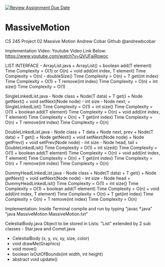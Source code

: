 [![Review Assignment Due Date](https://classroom.github.com/assets/deadline-readme-button-22041afd0340ce965d47ae6ef1cefeee28c7c493a6346c4f15d667ab976d596c.svg)](https://classroom.github.com/a/J_c8sizy)
# MassiveMotion
CS 245 Project 02 Massive Motion
Andrew Cobar
Github @andrewbcobar


Implementation Video: Youtube Video Link Below:
https://www.youtube.com/watch?v=QVUFaiRpwoc


LIST INTERFACE - 
  ArrayList.java
    + ArrayList()
    + boolean add(T element) Time Complexity = O(1) or O(n)
    + void add(int index, T element) Time Complexity = O(n)
    - doubleSize() Time Complexity = O(n)
    + T get(int index) Time Complexity = O(1)
    + T remove(int index) Time Complexity = O(n)
    + int size() Time Complexity = O(1)
    
  SingleLinkedList.java
    - Node<T> class
        + Node(T data)
        + T get()
        + Node<T> getNext() 
        + void setNext(Node<T> node) 
    - int size
    - Node<T> next;
    + SingleLinkedList() Time Complexity = O(1)
    + int size() Time Complexity = O(1)
    + boolean add(T element) Time Complexity = O(n)
    + void add(int index, T element) Time Complexity = O(n)
    + T get(int index) Time Complexity = O(n)
    + T remove(int index) Time Complexity = O(n)
    
  DoubleLinkedList.java
    - Node<T> class
        + T data
        + Node<T> next, prev
        + Node(T data) 
        + T get() 
        + Node<T> getNext() 
        + void setNext(Node<T> node)
        + Node<T> getPrev()
        + void setPrev(Node<T> node) 
    - int size
    - Node<T> head, tail
    + DoubleLinkedList() Time Complexity = O(1)
    + int sized() Time Complexity = O(1)
    + boolean add(T element) Time Complexity = O(n)
    + void add(int index, T element) Time Complexity = O(n)
    + T get(int index) Time Complexity = O(n)
    + T remove(int index) Time Complexity = O(n)
    
  DummyHeadLinkedList.java
      - Node<T> class
          + Node(T data)
          + T get()
          + Node<T> getNext() 
          + void setNext(Node<T> node) 
      - int size
      - Node<T> head
      + DummyHeadLinkedList() Time Complexity = O(1)
      + int size() Time Complexity = O(1)
      + boolean add(T element) Time Complexity = O(n)
      + void add(int index, T element) Time Complexity = O(n)
      + T get(int index) Time Complexity = O(n)
      + T remove(int index) Time Complexity = O(n)

Implementation:
Inside Terminal compile and run by typing
  "javac *.java" 
  "java MassiveMotion MassiveMotion.txt"

CelestialBody.java
  Object to be stored in Lists: "List<CelestialBody>"
  extended by 2 sub classes - Star.java and Comet.java
  + CelestialBody (x, y, xv, xy, size, color)
  + void drawMe(Graphics)
  + void move()
  + boolean isOutOfBounds(int width, int height)
  + abstract void update()

